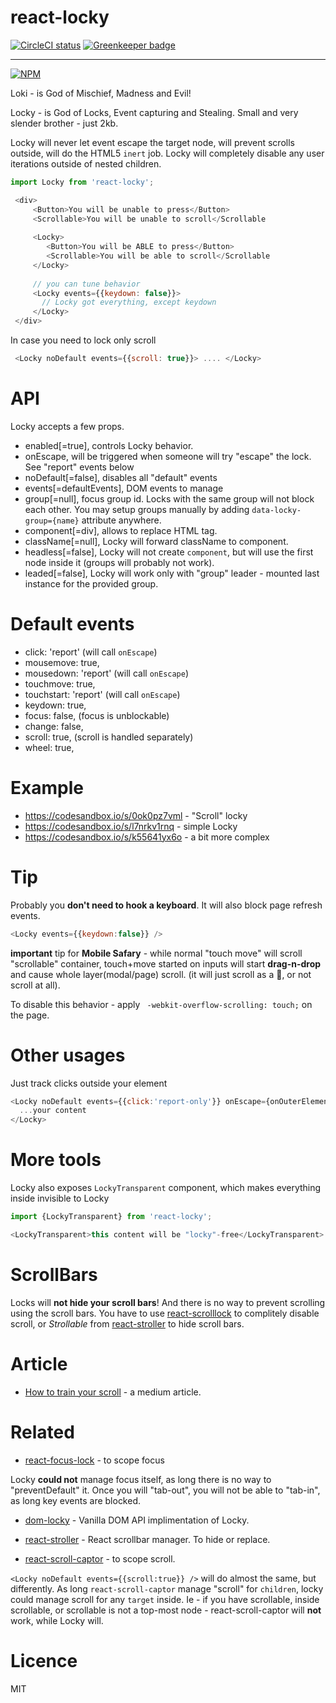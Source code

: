 # react-locky 
[![CircleCI status](https://img.shields.io/circleci/project/github/theKashey/react-locky/master.svg?style=flat-square)](https://circleci.com/gh/theKashey/react-locky/tree/master)
[![Greenkeeper badge](https://badges.greenkeeper.io/theKashey/react-locky.svg)](https://greenkeeper.io/)

----

[![NPM](https://nodei.co/npm/react-locky.png?downloads=true&stars=true)](https://nodei.co/npm/react-locky/) 

Loki  - is God of Mischief, Madness and Evil!

Locky - is God of Locks, Event capturing and Stealing. Small and very slender brother - just 2kb.

Locky will never let event escape the target node, will prevent scrolls outside, will do the HTML5 `inert` job.
Locky will completely disable any user iterations outside of nested children.

```js
import Locky from 'react-locky';

 <div>
     <Button>You will be unable to press</Button>
     <Scrollable>You will be unable to scroll</Scrollable
     
     <Locky>
        <Button>You will be ABLE to press</Button>
        <Scrollable>You will be able to scroll</Scrollable
     </Locky>
     
     // you can tune behavior
     <Locky events={{keydown: false}}>
       // Locky got everything, except keydown        
     </Locky>
 </div>
```

In case you need to lock only scroll

```js
 <Locky noDefault events={{scroll: true}}> .... </Locky>
```

# API
 Locky accepts a few props.
 - enabled[=true], controls Locky behavior. 
 - onEscape, will be triggered when someone will try "escape" the lock. See "report" events below
 - noDefault[=false], disables all "default" events
 - events[=defaultEvents], DOM events to manage
 - group[=null], focus group id. Locks with the same group will not block each other. You may setup groups manually by adding
 `data-locky-group={name}` attribute anywhere.
 - component[=div], allows to replace HTML tag.
 - className[=null], Locky will forward className to component.
 - headless[=false], Locky will not create `component`, but will use the first node inside it (groups will probably not work).
 - leaded[=false], Locky will work only with "group" leader - mounted last instance for the provided group.
 
# Default events
 - click: 'report' (will call `onEscape`)
 - mousemove: true,
 - mousedown: 'report' (will call `onEscape`)
 - touchmove: true,
 - touchstart: 'report' (will call `onEscape`)
 - keydown: true,
 - focus: false, (focus is unblockable)
 - change: false,
 - scroll: true, (scroll is handled separately)
 - wheel: true, 
 
# Example
 - https://codesandbox.io/s/0ok0pz7vml - "Scroll" locky
 - https://codesandbox.io/s/l7nrkv1rnq - simple Locky
 - https://codesandbox.io/s/k55641yx6o - a bit more complex 
 
# Tip

Probably you __don't need to hook a keyboard__. It will also block page refresh events.
```js
<Locky events={{keydown:false}} />
```

__important__ tip for __Mobile Safary__ - while normal "touch move" will
scroll "scrollable" container, touch+move started on inputs will start
__drag-n-drop__ and cause whole layer(modal/page) scroll. 
(it will just scroll as a 💩, or not scroll at all).

To disable this behavior - apply ` -webkit-overflow-scrolling: touch;` on the page.
 
# Other usages

Just track clicks outside your element
```js
<Locky noDefault events={{click:'report-only'}} onEscape={onOuterElementClick}>
  ...your content
</Locky>
``` 

# More tools
Locky also exposes `LockyTransparent` component, which makes everything inside invisible to Locky
```js
import {LockyTransparent} from 'react-locky';

<LockyTransparent>this content will be "locky"-free</LockyTransparent>
```

# ScrollBars
Locks will __not hide your scroll bars__! And there is no way to prevent scrolling using the scroll bars.
You have to use [react-scrolllock](https://github.com/jossmac/react-scrolllock) to complitely disable scroll, or _Strollable_ from [react-stroller](https://github.com/theKashey/React-stroller) to hide scroll bars.

# Article
 - [How to train your scroll](https://hackernoon.com/how-to-train-a-your-scroll-c9edcf28dbfa) - a medium article.
 
# Related
 - [react-focus-lock](react-focus-lock) - to scope focus
  
 Locky __could not__ manage focus itself, as long there is no way to "preventDefault" it.
 Once you will "tab-out", you will not be able to "tab-in", as long key events are blocked. 
 
 - [dom-locky](https://github.com/thearnica/dom-locky) - Vanilla DOM API implimentation of Locky.
 
 - [react-stroller](https://github.com/theKashey/react-stroller) - React scrollbar manager. To hide or replace.
 
 - [react-scroll-captor](https://github.com/jossmac/react-scroll-captor) - to scope scroll.
 
 `<Locky noDefault events={{scroll:true}} />` will do almost the same, but differently.
 As long `react-scroll-captor` manage "scroll" for `children`, locky could manage scroll for any `target` inside.
 Ie - if you have scrollable, inside scrollable, or scrollable is not a top-most node - react-scroll-captor will __not__ 
 work, while Locky will. 
 

# Licence
 MIT
